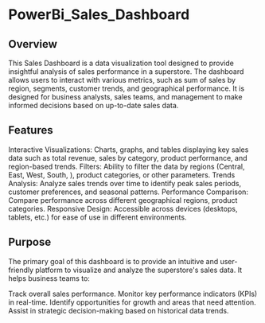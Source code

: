 # PowerBi_Sales_Dashboard
## Overview
This Sales Dashboard is a data visualization tool designed to provide insightful analysis of sales performance in a superstore. The dashboard allows users to interact with various metrics, such as sum of sales by region, segments, customer trends, and geographical performance. It is designed for business analysts, sales teams, and management to make informed decisions based on up-to-date sales data.

## Features
Interactive Visualizations:
 Charts, graphs, and tables displaying key sales data such as total revenue, sales by category, product performance, and region-based trends.
Filters:
 Ability to filter the data by regions (Central, East, West, South, ), product categories, or other parameters.
Trends Analysis:
 Analyze sales trends over time to identify peak sales periods, customer preferences, and seasonal patterns.
Performance Comparison: Compare performance across different geographical regions, product categories.
Responsive Design: Accessible across devices (desktops, tablets, etc.) for ease of use in different environments.
## Purpose
The primary goal of this dashboard is to provide an intuitive and user-friendly platform to visualize and analyze the superstore's sales data. It helps business teams to:

Track overall sales performance.
Monitor key performance indicators (KPIs) in real-time.
Identify opportunities for growth and areas that need attention.
Assist in strategic decision-making based on historical data trends.
